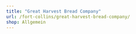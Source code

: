 ```yaml
---
title: "Great Harvest Bread Company"
url: /fort-collins/great-harvest-bread-company/
shop: Allgemein
---
```


